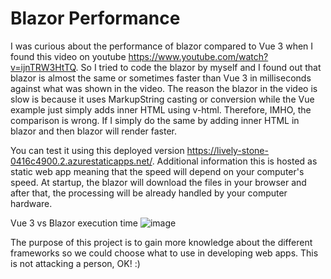 # Blazor Performance
I was curious about the performance of blazor compared to Vue 3 when I found this video on youtube https://www.youtube.com/watch?v=ijnTRW3HtTQ. So I tried to code the blazor by myself and I found out that blazor is almost the same or sometimes faster than Vue 3 in milliseconds against what was shown in the video. The reason the blazor in the video is slow is because it uses MarkupString casting or conversion while the Vue example just simply adds inner HTML using v-html. Therefore, IMHO, the comparison is wrong. If I simply do the same by adding inner HTML in blazor and then blazor will render faster.

You can test it using this deployed version https://lively-stone-0416c4900.2.azurestaticapps.net/. Additional information this is hosted as static web app meaning that the speed will depend on your computer's speed. At startup, the blazor will download the files in your browser and after that, the processing will be already handled by your computer hardware.

Vue 3 vs Blazor execution time
![image](https://user-images.githubusercontent.com/20876086/206347841-288326d5-472c-473c-86cb-b73fa26e1755.png)

The purpose of this project is to gain more knowledge about the different frameworks so we could choose what to use in developing web apps. This is not attacking a person, OK! :)
